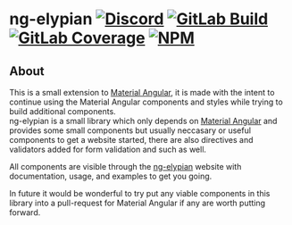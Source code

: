 # ng-elypian [![Discord][discord-members]][discord] [![GitLab Build][gitlab-build]][gitlab] [![GitLab Coverage][gitlab-coverage]][gitlab] [![NPM][npm-downloads]][npm]
## About
This is a small extension to [Material Angular][mat-ang], it is made with the intent to continue using
the Material Angular components and styles while trying to build additional components.  
ng-elypian is a small library which only depends on [Material Angular][mat-ang] and provides some
small components but usually neccasary or useful components to get a website started, there are also
directives and validators added for form validation and such as well.  

All components are visible through the [ng-elypian][ng-ely] website with documentation,
usage, and examples to get you going.

In future it would be wonderful to try put any viable components in this library into a pull-request
for Material Angular if any are worth putting forward.

[discord]: https://discord.gg/hprGMaM "Discord Invite"
[discord-members]: https://discordapp.com/api/guilds/184657525990359041/widget.png "Discord Shield"
[gitlab]: https://gitlab.com/Elypia/ng-elypian/commits/master "Repository on GitLab"
[gitlab-build]: https://gitlab.com/Elypia/ng-elypian/badges/master/pipeline.svg "GitLab Build Shield"
[gitlab-coverage]: https://gitlab.com/Elypia/ng-elypian/badges/master/coverage.svg "GitLab Coverage Shield"
[npm]: https://www.npmjs.com/package/@elypia/ng-elypian "Package on NPM"
[npm-downloads]: https://img.shields.io/npm/dt/@elypia/ng-elypian.svg "NPM Downloads"
[mat-ang]: https://github.com/angular/components "Material Angular on GitHub"
[ng-ely]: https://ng.elypia.com/ "ng-elypian"

